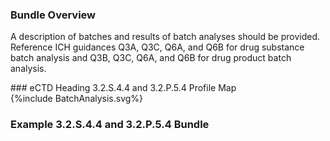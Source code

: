 ### Bundle Overview
<p>A description of batches and results of batch analyses should be provided.  
Reference ICH guidances Q3A, Q3C, Q6A, and Q6B for drug substance batch analysis and  Q3B, Q3C, Q6A, and Q6B for drug product batch analysis.</p>
### eCTD Heading 3.2.S.4.4 and 3.2.P.5.4 Profile Map
<div>{%include BatchAnalysis.svg%}</div>

### Example 3.2.S.4.4 and 3.2.P.5.4 Bundle